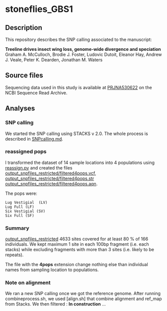 # stoneflies_GBS1

## Description
This repository describes the SNP calling associated to the manuscript:


**Treeline drives insect wing loss, genome-wide divergence and speciation**
Graham A. McCulloch, Brodie J. Foster, Ludovic Dutoit, Eleanor Hay, Andrew J. Veale, Peter K. Dearden, Jonathan M. Waters


## Source files

Sequencing data used in this study is available at [PRJNA530622](http://www.ncbi.nlm.nih.gov/bioproject/530622) on the NCBI Sequence Read Archive. 



## Analyses
### SNP calling

We started the SNP calling using STACKS v 2.0. The whole process is described in [SNPcalling.md](SNPcalling.md).


### reassigned pops


I transformed the dataset of 14 sample locations into 4 populations using [reassign.py](reassign.py) and created the files [output_snpfiles_restricted/filtered4pops.vcf](output_snpfiles_restricted/filtered4pops.vcf),  [output_snpfiles_restricted/filtered4pops.str](output_snpfiles_restricted/filtered4pops.str) [output_snpfiles_restricted/filtered4pops.aqn](output_snpfiles_restricted/filtered4pops.aqn).

The pops were:

```
Lug Vestigial  (LV)
Lug Full (LF)
Six Vestigial (SV)
Six Full (SF)
```

### Summary

[output_snpfiles_restricted](output_snpfiles_restricted)  4633 sites covered for at least 80 % of 166 individuals. We kept maximum 1 site in each 100bp fragment (i.e. each stacks) while excluding fragments with more than 3 sites (i.e. likely to be repeats).

The file with the **4pops** extension change nothing else than individual names from sampling location to populations.


### Note on alignment


We ran a new SNP calling once we got the reference genome.  After running combineprocess.sh, we used [align.sh] that combine alignment and ref_map from Stacks. We then filtered : **In construction** ...

